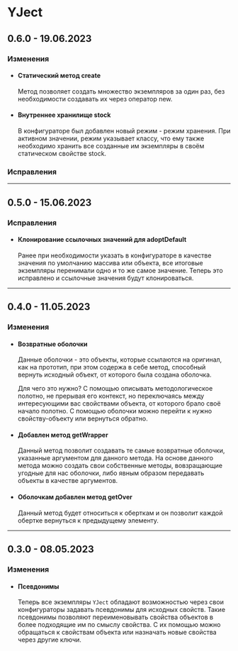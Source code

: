 # YJect

## **0.6.0 - 19.06.2023**
### **Изменения**
- #### **Статический метод create**
    Метод позволяет создать множество экземпляров за один раз, без необходимости создавать их через оператор new.
- #### **Внутреннее хранилище stock**
    В конфигураторе был добавлен новый режим - режим хранения. При активном значении, режим указывает классу, что ему также необходимо хранить все созданные им экземпляры в своём статическом свойстве stock.
### **Исправления**

***

## **0.5.0 - 15.06.2023**
 
### **Исправления**
- #### **Клонирование ссылочных значений для adoptDefault**
    Ранее при необходимости указать в конфигураторе в качестве значения по умолчанию массива или объекта, все итоговые экземпляры перенимали одно и то же самое значение. Теперь это исправлено и ссылочные значения будут клонироваться.
***

## **0.4.0 - 11.05.2023**
### **Изменения**
- #### **Возвратные оболочки**
    Данные оболочки - это объекты, которые ссылаются на оригинал, как на прототип, при этом содержа в себе метод, способный вернуть исходный объект, от которого была создана оболочка.

    Для чего это нужно? С помощью описывать методологическое полотно, не прерывая его контекст, но переключаясь между интересующими вас свойствами объекта, от которого брало своё начало полотно. С помощью оболочки можно перейти к нужно свойству-объекту или вернуться обратно.
- #### **Добавлен метод getWrapper**
    Данный метод позволит создавать те самые возвратные оболочки, указанные аргументом для данного метода. На основе данного метода можно создать свои собственные методы, вовзращающие угодные для нас оболочки, либо явным образом передавать объекты в качестве аргументов.
- #### **Оболочкам добавлен метод getOver**
    Данный метод будет относиться к оберткам и он позволит каждой обертке вернуться к предыдущему элементу.
***

## **0.3.0 - 08.05.2023**
### **Изменения**
- #### **Псевдонимы**
    Теперь все экземпляры `YJect` обладают возможностью через свои конфигураторы задавать псевдонимы для исходных свойств. Такие псевдонимы позволяют переименовывать свойства объектов в более подходящие им по смыслу свойства. С их помощью можно обращаться к свойствам объекта или назначать новые свойства через другие ключи.
